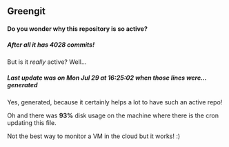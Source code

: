 ## Greengit

#### Do you wonder why this repository is so active?

##### After all it has 4028 commits!

But is it *really* active? Well...

##### Last update was on Mon Jul 29 at 16:25:02 when those lines were... generated

Yes, generated, because it certainly helps a lot to have such an active repo!

Oh and there was **93%** disk usage on the machine
where there is the cron updating this file.

Not the best way to monitor a VM in the cloud but it works! :)
